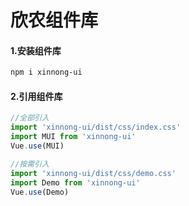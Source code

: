# 欣农组件库

#### 1.安装组件库

```bash
npm i xinnong-ui
```

#### 2.引用组件库

```javascript
//全部引入
import 'xinnong-ui/dist/css/index.css'
import MUI from 'xinnong-ui'
Vue.use(MUI)

//按需引入
import 'xinnong-ui/dist/css/demo.css'
import Demo from 'xinnong-ui'
Vue.use(Demo)
```
